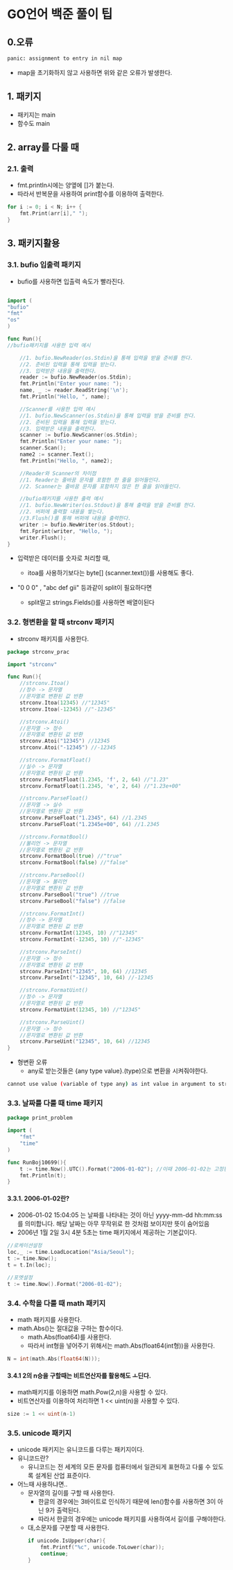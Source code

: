 # GO언어 백준 풀이 팁

## 0.오류

```bash
panic: assignment to entry in nil map
```

- map을 초기화하지 않고 사용하면 위와 같은 오류가 발생한다.

## 1. 패키지

- 패키지는 main
- 함수도 main

## 2. array를 다룰 때

### 2.1. 출력

- fmt.println시에는 양옆에 []가 붙는다.
- 따라서 반복문을 사용하여 print함수를 이용하여 출력한다.

```go
for i := 0; i < N; i++ {
    fmt.Print(arr[i]," ");
}
```

## 3. 패키지활용

### 3.1. bufio 입출력 패키지

- bufio를 사용하면 입출력 속도가 빨라진다.

```go

import (
"bufio"
"fmt"
"os"
)

func Run(){
//bufio패키지를 사용한 입력 예시

    //1. bufio.NewReader(os.Stdin)을 통해 입력을 받을 준비를 한다.
    //2. 준비된 입력을 통해 입력을 받는다.
    //3. 입력받은 내용을 출력한다.
    reader := bufio.NewReader(os.Stdin);
    fmt.Println("Enter your name: ");
    name, _ := reader.ReadString('\n');
    fmt.Println("Hello, ", name);

	//Scanner를 사용한 입력 예시
	//1. bufio.NewScanner(os.Stdin)을 통해 입력을 받을 준비를 한다.
	//2. 준비된 입력을 통해 입력을 받는다.
	//3. 입력받은 내용을 출력한다.
	scanner := bufio.NewScanner(os.Stdin);
	fmt.Println("Enter your name: ");
	scanner.Scan();
	name2 := scanner.Text();
	fmt.Println("Hello, ", name2);

	//Reader와 Scanner의 차이점
	//1. Reader는 줄바꿈 문자를 포함한 한 줄을 읽어들인다.
	//2. Scanner는 줄바꿈 문자를 포함하지 않은 한 줄을 읽어들인다.

    //bufio패키지를 사용한 출력 예시
    //1. bufio.NewWriter(os.Stdout)을 통해 출력을 받을 준비를 한다.
    //2. 버퍼에 출력할 내용을 쌓는다.
    //3.Flush()를 통해 버퍼에 내용을 출력한다.
    writer := bufio.NewWriter(os.Stdout);
    fmt.Fprint(writer, "Hello, ");
    writer.Flush();
}
```

- 입력받은 데이터를 숫자로 처리할 때,

  - itoa를 사용하기보다는 byte[] (scanner.text())를 사용해도 좋다.

- "0 0 0" , "abc def gii" 등과같이 split이 필요하다면
  - split말고 strings.Fields()를 사용하면 배열이된다

### 3.2. 형변환을 할 때 strconv 패키지

- strconv 패키지를 사용한다.

```go
package strconv_prac

import "strconv"

func Run(){
	//strconv.Itoa()
	//정수 -> 문자열
	//문자열로 변환된 값 반환
	strconv.Itoa(12345) //"12345"
	strconv.Itoa(-12345) //"-12345"

	//strconv.Atoi()
	//문자열 -> 정수
	//문자열로 변환된 값 반환
	strconv.Atoi("12345") //12345
	strconv.Atoi("-12345") //-12345

	//strconv.FormatFloat()
	//실수 -> 문자열
	//문자열로 변환된 값 반환
	strconv.FormatFloat(1.2345, 'f', 2, 64) //"1.23"
	strconv.FormatFloat(1.2345, 'e', 2, 64) //"1.23e+00"

	//strconv.ParseFloat()
	//문자열 -> 실수
	//문자열로 변환된 값 반환
	strconv.ParseFloat("1.2345", 64) //1.2345
	strconv.ParseFloat("1.2345e+00", 64) //1.2345

	//strconv.FormatBool()
	//불리언 -> 문자열
	//문자열로 변환된 값 반환
	strconv.FormatBool(true) //"true"
	strconv.FormatBool(false) //"false"

	//strconv.ParseBool()
	//문자열 -> 불리언
	//문자열로 변환된 값 반환
	strconv.ParseBool("true") //true
	strconv.ParseBool("false") //false

	//strconv.FormatInt()
	//정수 -> 문자열
	//문자열로 변환된 값 반환
	strconv.FormatInt(12345, 10) //"12345"
	strconv.FormatInt(-12345, 10) //"-12345"

	//strconv.ParseInt()
	//문자열 -> 정수
	//문자열로 변환된 값 반환
	strconv.ParseInt("12345", 10, 64) //12345
	strconv.ParseInt("-12345", 10, 64) //-12345

	//strconv.FormatUint()
	//정수 -> 문자열
	//문자열로 변환된 값 반환
	strconv.FormatUint(12345, 10) //"12345"

	//strconv.ParseUint()
	//문자열 -> 정수
	//문자열로 변환된 값 반환
	strconv.ParseUint("12345", 10, 64) //12345
}
```

- 형변환 오류
  - any로 받는것들은 {any type value}.(type)으로 변환을 시켜줘야한다.

```bash
cannot use value (variable of type any) as int value in argument to strconv.Itoa: need type assertion
```

### 3.3. 날짜를 다룰 때 time 패키지

```go
package print_problem

import (
	"fmt"
	"time"
)

func RunBoj10699(){
	t := time.Now().UTC().Format("2006-01-02"); //이때 2006-01-02는 고정된 값이다.
	fmt.Println(t);
}
```

#### 3.3.1. 2006-01-02란?

- 2006-01-02 15:04:05 는 날짜를 나타내는 것이 아닌 yyyy-mm-dd hh:mm:ss 를 의미합니다. 해당 날짜는 아무 무작위로 한 것처럼 보이지만 뜻이 숨어있음
- 2006년 1월 2일 3시 4분 5초는 time 패키지에서 제공하는 기본값이다.

```go
//로케이션설정
loc,_ := time.LoadLocation("Asia/Seoul");
t := time.Now();
t = t.In(loc);

//포멧설정
t := time.Now().Format("2006-01-02");
```

### 3.4. 수학을 다룰 때 math 패키지

- math 패키지를 사용한다.
- math.Abs()는 절대값을 구하는 함수이다.
  - math.Abs(float64)를 사용한다.
  - 따라서 int형을 넣어주기 위해서는 math.Abs(float64(int형))을 사용한다.

```go
N = int(math.Abs(float64(N)));
```

#### 3.4.1 2의 n승을 구할때는 비트연산자를 활용해도 ㅗ딘다.
- math패키지를 이용하면 math.Pow(2,n)을 사용할 수 있다.
- 비트연산자를 이용하여 처리하면 1 << uint(n)을 사용할 수 있다.

```go
size := 1 << uint(n-1)
```

### 3.5. unicode 패키지

- unicode 패키지는 유니코드를 다루는 패키지이다.
- 유니코드란?
  - 유니코드는 전 세계의 모든 문자를 컴퓨터에서 일관되게 표현하고 다룰 수 있도록 설계된 산업 표준이다.
- 어느때 사용하냐면..
  - 문자열의 길이를 구할 때 사용한다.
    - 한글의 경우에는 3바이트로 인식하기 때문에 len()함수를 사용하면 3이 아닌 9가 출력된다.
    - 따라서 한글의 경우에는 unicode 패키지를 사용하여서 길이를 구해야한다.
  - 대,소문자를 구분할 때 사용한다.
    ```go
    if unicode.IsUpper(char){
    	fmt.Printf("%c", unicode.ToLower(char));
    	continue;
    }
    ```
